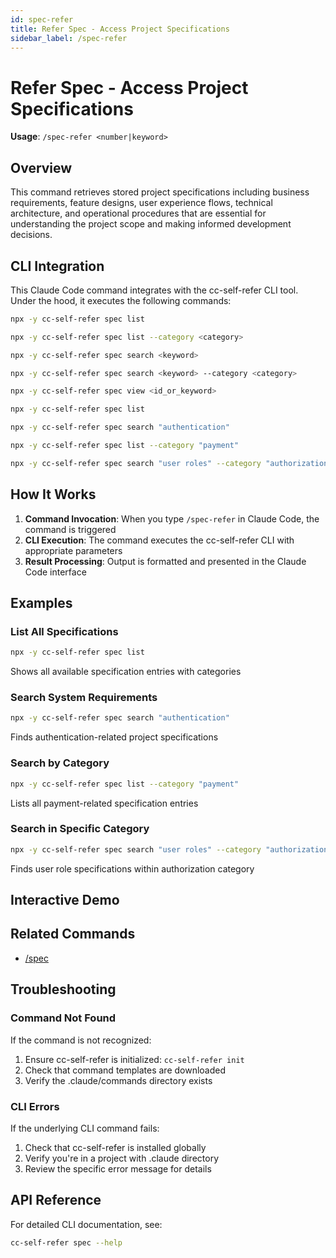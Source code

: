 ```yaml
---
id: spec-refer
title: Refer Spec - Access Project Specifications
sidebar_label: /spec-refer
---
```


# Refer Spec - Access Project Specifications

**Usage**: `/spec-refer <number|keyword>`

## Overview

This command retrieves stored project specifications including business requirements, feature designs, user experience flows, technical architecture, and operational procedures that are essential for understanding the project scope and making informed development decisions.

## CLI Integration

This Claude Code command integrates with the cc-self-refer CLI tool. Under the hood, it executes the following commands:

```bash
npx -y cc-self-refer spec list
```

```bash
npx -y cc-self-refer spec list --category <category>
```

```bash
npx -y cc-self-refer spec search <keyword>
```

```bash
npx -y cc-self-refer spec search <keyword> --category <category>
```

```bash
npx -y cc-self-refer spec view <id_or_keyword>
```

```bash
npx -y cc-self-refer spec list
```

```bash
npx -y cc-self-refer spec search "authentication"
```

```bash
npx -y cc-self-refer spec list --category "payment"
```

```bash
npx -y cc-self-refer spec search "user roles" --category "authorization"
```

## How It Works

1. **Command Invocation**: When you type `/spec-refer` in Claude Code, the command is triggered
2. **CLI Execution**: The command executes the cc-self-refer CLI with appropriate parameters
3. **Result Processing**: Output is formatted and presented in the Claude Code interface

## Examples

### List All Specifications

```bash
npx -y cc-self-refer spec list
```

Shows all available specification entries with categories

### Search System Requirements

```bash
npx -y cc-self-refer spec search "authentication"
```

Finds authentication-related project specifications

### Search by Category

```bash
npx -y cc-self-refer spec list --category "payment"
```

Lists all payment-related specification entries

### Search in Specific Category

```bash
npx -y cc-self-refer spec search "user roles" --category "authorization"
```

Finds user role specifications within authorization category

## Interactive Demo

<CommandDemo command="spec-refer" />

## Related Commands

- [/spec](./spec)

## Troubleshooting

### Command Not Found

If the command is not recognized:

1. Ensure cc-self-refer is initialized: `cc-self-refer init`
2. Check that command templates are downloaded
3. Verify the .claude/commands directory exists

### CLI Errors

If the underlying CLI command fails:

1. Check that cc-self-refer is installed globally
2. Verify you're in a project with .claude directory
3. Review the specific error message for details

## API Reference

For detailed CLI documentation, see:

```bash
cc-self-refer spec --help
```
